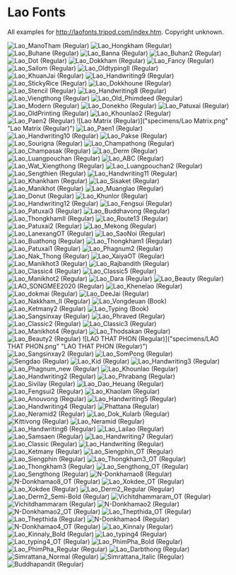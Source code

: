 Lao Fonts
===
All examples for http://laofonts.tripod.com/index.htm. Copyright unknown.

![Lao_ManoTham (Regular)]("specimens/Lao_ManoTham.png" "Lao_ManoTham (Regular)")
![Lao_Hongkham (Regular)]("specimens/Lao_Hongkham.png" "Lao_Hongkham (Regular)")
![Lao_Buhane (Regular)]("specimens/Lao_Buhane.png" "Lao_Buhane (Regular)")
![Lao_Banna (Regular)]("specimens/Lao_Banna.png" "Lao_Banna (Regular)")
![Lao_Buhan2 (Regular)]("specimens/Lao_Buhan2.png" "Lao_Buhan2 (Regular)")
![Lao_Dot (Regular)]("specimens/Lao_Dot.png" "Lao_Dot (Regular)")
![Lao_Dokkham (Regular)]("specimens/Lao_Dokkham.png" "Lao_Dokkham (Regular)")
![Lao_Fancy (Regular)]("specimens/Lao_Fancy.png" "Lao_Fancy (Regular)")
![Lao_Sailom (Regular)]("specimens/Lao_Sailom.png" "Lao_Sailom (Regular)")
![Lao_OldtypingII (Regular)]("specimens/Lao_OldtypingII.png" "Lao_OldtypingII (Regular)")
![Lao_KhuanJai (Regular)]("specimens/Lao_KhuanJai.png" "Lao_KhuanJai (Regular)")
![Lao_Handwriting9 (Regular)]("specimens/Lao_Handwriting9.png" "Lao_Handwriting9 (Regular)")
![Lao_StickyRice (Regular)]("specimens/Lao_StickyRice.png" "Lao_StickyRice (Regular)")
![Lao_Dokkhoune (Regular)]("specimens/Lao_Dokkhoune.png" "Lao_Dokkhoune (Regular)")
![Lao_Stencil (Regular)]("specimens/Lao_Stencil.png" "Lao_Stencil (Regular)")
![Lao_Handwriting8 (Regular)]("specimens/Lao_Handwriting8.png" "Lao_Handwriting8 (Regular)")
![Lao_Viengthong (Regular)]("specimens/Lao_Viengthong.png" "Lao_Viengthong (Regular)")
![Lao_Old_Phimdeed (Regular)]("specimens/Lao_Old_Phimdeed.png" "Lao_Old_Phimdeed (Regular)")
![Lao_Modern (Regular)]("specimens/Lao_Modern.png" "Lao_Modern (Regular)")
![Lao_Donekho (Regular)]("specimens/Lao_Donekho.png" "Lao_Donekho (Regular)")
![Lao_Patuxai (Regular)]("specimens/Lao_Patuxai.png" "Lao_Patuxai (Regular)")
![Lao_OldPrinting (Regular)]("specimens/Lao_OldPrinting.png" "Lao_OldPrinting (Regular)")
![Lao_Khounlao2 (Regular)]("specimens/Lao_Khounlao2.png" "Lao_Khounlao2 (Regular)")
![Lao_Paen2 (Regular)]("specimens/Lao_Paen2.png" "Lao_Paen2 (Regular)")
![Lao Matrix (Regular)]("specimens/Lao Matrix.png" "Lao Matrix (Regular)")
![Lao_Paen1 (Regular)]("specimens/Lao_Paen1.png" "Lao_Paen1 (Regular)")
![Lao_Handwriting10 (Regular)]("specimens/Lao_Handwriting10.png" "Lao_Handwriting10 (Regular)")
![Lao_Pakse (Regular)]("specimens/Lao_Pakse.png" "Lao_Pakse (Regular)")
![Lao_Sourigna (Regular)]("specimens/Lao_Sourigna.png" "Lao_Sourigna (Regular)")
![Lao_Champathong (Regular)]("specimens/Lao_Champathong.png" "Lao_Champathong (Regular)")
![Lao_Champasak (Regular)]("specimens/Lao_Champasak.png" "Lao_Champasak (Regular)")
![Lao_Derm (Regular)]("specimens/Lao_Derm.png" "Lao_Derm (Regular)")
![Lao_Luangpouchan (Regular)]("specimens/Lao_Luangpouchan.png" "Lao_Luangpouchan (Regular)")
![Lao_ABC (Regular)]("specimens/Lao_ABC.png" "Lao_ABC (Regular)")
![Lao_Wat_Xiengthong (Regular)]("specimens/Lao_Wat_Xiengthong.png" "Lao_Wat_Xiengthong (Regular)")
![Lao_Luangpouchan2 (Regular)]("specimens/Lao_Luangpouchan2.png" "Lao_Luangpouchan2 (Regular)")
![Lao_Sengthien (Regular)]("specimens/Lao_Sengthien.png" "Lao_Sengthien (Regular)")
![Lao_Handwriting11 (Regular)]("specimens/Lao_Handwriting11.png" "Lao_Handwriting11 (Regular)")
![Lao_Khankham (Regular)]("specimens/Lao_Khankham.png" "Lao_Khankham (Regular)")
![Lao_Sisaket (Regular)]("specimens/Lao_Sisaket.png" "Lao_Sisaket (Regular)")
![Lao_Manikhot (Regular)]("specimens/Lao_Manikhot.png" "Lao_Manikhot (Regular)")
![Lao_Muanglao (Regular)]("specimens/Lao_Muanglao.png" "Lao_Muanglao (Regular)")
![Lao_Donut (Regular)]("specimens/Lao_Donut.png" "Lao_Donut (Regular)")
![Lao_Khunlor (Regular)]("specimens/Lao_Khunlor.png" "Lao_Khunlor (Regular)")
![Lao_Handwriting12 (Regular)]("specimens/Lao_Handwriting12.png" "Lao_Handwriting12 (Regular)")
![Lao_Fengsui (Regular)]("specimens/Lao_Fengsui.png" "Lao_Fengsui (Regular)")
![Lao_Patuxai3 (Regular)]("specimens/Lao_Patuxai3.png" "Lao_Patuxai3 (Regular)")
![Lao_Buddhavong (Regular)]("specimens/Lao_Buddhavong.png" "Lao_Buddhavong (Regular)")
![Lao_ThongkhamII (Regular)]("specimens/Lao_ThongkhamII.png" "Lao_ThongkhamII (Regular)")
![Lao_Route13 (Regular)]("specimens/Lao_Route13.png" "Lao_Route13 (Regular)")
![Lao_Patuxai2 (Regular)]("specimens/Lao_Patuxai2.png" "Lao_Patuxai2 (Regular)")
![Lao_Mekong (Regular)]("specimens/Lao_Mekong.png" "Lao_Mekong (Regular)")
![Lao_LanexangOT (Regular)]("specimens/Lao_LanexangOT.png" "Lao_LanexangOT (Regular)")
![Lao_SaoNoi (Regular)]("specimens/Lao_SaoNoi.png" "Lao_SaoNoi (Regular)")
![Lao_Buathong (Regular)]("specimens/Lao_Buathong.png" "Lao_Buathong (Regular)")
![Lao_Thongkham1 (Regular)]("specimens/Lao_Thongkham1.png" "Lao_Thongkham1 (Regular)")
![Lao_Patuxai1 (Regular)]("specimens/Lao_Patuxai1.png" "Lao_Patuxai1 (Regular)")
![Lao_Phagnum2 (Regular)]("specimens/Lao_Phagnum2.png" "Lao_Phagnum2 (Regular)")
![Lao_Nak_Thong (Regular)]("specimens/Lao_Nak_Thong.png" "Lao_Nak_Thong (Regular)")
![Lao_XaiyaOT (Regular)]("specimens/Lao_XaiyaOT.png" "Lao_XaiyaOT (Regular)")
![Lao_Manikhot3 (Regular)]("specimens/Lao_Manikhot3.png" "Lao_Manikhot3 (Regular)")
![Lao_Rajbandith (Regular)]("specimens/Lao_Rajbandith.png" "Lao_Rajbandith (Regular)")
![Lao_Classic4 (Regular)]("specimens/Lao_Classic4.png" "Lao_Classic4 (Regular)")
![Lao_Classic5 (Regular)]("specimens/Lao_Classic5.png" "Lao_Classic5 (Regular)")
![Lao_Manikhot2 (Regular)]("specimens/Lao_Manikhot2.png" "Lao_Manikhot2 (Regular)")
![Lao_Dara (Regular)]("specimens/Lao_Dara.png" "Lao_Dara (Regular)")
![Lao_Beauty (Regular)]("specimens/Lao_Beauty.png" "Lao_Beauty (Regular)")
![LAO_SONGMEE2020 (Regular)]("specimens/LAO_SONGMEE2020.png" "LAO_SONGMEE2020 (Regular)")
![Lao_Khenelao (Regular)]("specimens/Lao_Khenelao.png" "Lao_Khenelao (Regular)")
![Lao_dokmai (Regular)]("specimens/Lao_dokmai.png" "Lao_dokmai (Regular)")
![Lao_DeeJai (Regular)]("specimens/Lao_DeeJai.png" "Lao_DeeJai (Regular)")
![Lao_Nakkham_II (Regular)]("specimens/Lao_Nakkham_II.png" "Lao_Nakkham_II (Regular)")
![Lao_Vongdeuan (Book)]("specimens/Lao_Vongdeuan.png" "Lao_Vongdeuan (Book)")
![Lao_Ketmany2 (Regular)]("specimens/Lao_Ketmany2.png" "Lao_Ketmany2 (Regular)")
![Lao_Typing (Book)]("specimens/Lao_Typing.png" "Lao_Typing (Book)")
![Lao_Sangsinxay (Regular)]("specimens/Lao_Sangsinxay.png" "Lao_Sangsinxay (Regular)")
![Lao_Phraved (Regular)]("specimens/Lao_Phraved.png" "Lao_Phraved (Regular)")
![Lao_Classic2 (Regular)]("specimens/Lao_Classic2.png" "Lao_Classic2 (Regular)")
![Lao_Classic3 (Regular)]("specimens/Lao_Classic3.png" "Lao_Classic3 (Regular)")
![Lao_Manikhot4 (Regular)]("specimens/Lao_Manikhot4.png" "Lao_Manikhot4 (Regular)")
![Lao_Thodsakan (Regular)]("specimens/Lao_Thodsakan.png" "Lao_Thodsakan (Regular)")
![Lao_Beauty2 (Regular)]("specimens/Lao_Beauty2.png" "Lao_Beauty2 (Regular)")
![LAO THAT PHON (Regular)]("specimens/LAO THAT PHON.png" "LAO THAT PHON (Regular)")
![Lao_Sangsinxay2 (Regular)]("specimens/Lao_Sangsinxay2.png" "Lao_Sangsinxay2 (Regular)")
![Lao_SomPong (Regular)]("specimens/Lao_SomPong.png" "Lao_SomPong (Regular)")
![Sengdao (Regular)]("specimens/Sengdao.png" "Sengdao (Regular)")
![Lao_Kid (Regular)]("specimens/Lao_Kid.png" "Lao_Kid (Regular)")
![Lao_Handwriting3 (Regular)]("specimens/Lao_Handwriting3.png" "Lao_Handwriting3 (Regular)")
![Lao_Phagnum_new (Regular)]("specimens/Lao_Phagnum_new.png" "Lao_Phagnum_new (Regular)")
![Lao_Khounlao (Regular)]("specimens/Lao_Khounlao.png" "Lao_Khounlao (Regular)")
![Lao_Handwriting2 (Regular)]("specimens/Lao_Handwriting2.png" "Lao_Handwriting2 (Regular)")
![Lao_Phrabang (Regular)]("specimens/Lao_Phrabang.png" "Lao_Phrabang (Regular)")
![Lao_Sivilay (Regular)]("specimens/Lao_Sivilay.png" "Lao_Sivilay (Regular)")
![Lao_Dao_Heuang (Regular)]("specimens/Lao_Dao_Heuang.png" "Lao_Dao_Heuang (Regular)")
![Lao_Fengsui2 (Regular)]("specimens/Lao_Fengsui2.png" "Lao_Fengsui2 (Regular)")
![Lao_Khaolam (Regular)]("specimens/Lao_Khaolam.png" "Lao_Khaolam (Regular)")
![Lao_Anouvong (Regular)]("specimens/Lao_Anouvong.png" "Lao_Anouvong (Regular)")
![Lao_Handwriting5 (Regular)]("specimens/Lao_Handwriting5.png" "Lao_Handwriting5 (Regular)")
![Lao_Handwriting4 (Regular)]("specimens/Lao_Handwriting4.png" "Lao_Handwriting4 (Regular)")
![Phattana (Regular)]("specimens/Phattana.png" "Phattana (Regular)")
![Lao_Neramid2 (Regular)]("specimens/Lao_Neramid2.png" "Lao_Neramid2 (Regular)")
![Lao_Dok_Kularb (Regular)]("specimens/Lao_Dok_Kularb.png" "Lao_Dok_Kularb (Regular)")
![Kittivong (Regular)]("specimens/Kittivong.png" "Kittivong (Regular)")
![Lao_Neramid (Regular)]("specimens/Lao_Neramid.png" "Lao_Neramid (Regular)")
![Lao_Handwriting6 (Regular)]("specimens/Lao_Handwriting6.png" "Lao_Handwriting6 (Regular)")
![Lao_Lailao (Regular)]("specimens/Lao_Lailao.png" "Lao_Lailao (Regular)")
![Lao_Samsaen (Regular)]("specimens/Lao_Samsaen.png" "Lao_Samsaen (Regular)")
![Lao_Handwriting7 (Regular)]("specimens/Lao_Handwriting7.png" "Lao_Handwriting7 (Regular)")
![Lao_Classic (Regular)]("specimens/Lao_Classic.png" "Lao_Classic (Regular)")
![Lao_Handwriting (Regular)]("specimens/Lao_Handwriting.png" "Lao_Handwriting (Regular)")
![Lao_Ketmany (Regular)]("specimens/Lao_Ketmany.png" "Lao_Ketmany (Regular)")
![Lao_Siengphin_OT (Regular)]("specimens/Lao_Siengphin_OT.png" "Lao_Siengphin_OT (Regular)")
![Lao_Siengphin (Regular)]("specimens/Lao_Siengphin.png" "Lao_Siengphin (Regular)")
![Lao_Thongkham3_OT (Regular)]("specimens/Lao_Thongkham3_OT.png" "Lao_Thongkham3_OT (Regular)")
![Lao_Thongkham3 (Regular)]("specimens/Lao_Thongkham3.png" "Lao_Thongkham3 (Regular)")
![Lao_Sengthong_OT (Regular)]("specimens/Lao_Sengthong_OT.png" "Lao_Sengthong_OT (Regular)")
![Lao_Sengthong (Regular)]("specimens/Lao_Sengthong.png" "Lao_Sengthong (Regular)")
![N-Donkhamao8 (Regular)]("specimens/N-Donkhamao8.png" "N-Donkhamao8 (Regular)")
![N-Donkhamao8_OT (Regular)]("specimens/N-Donkhamao8_OT.png" "N-Donkhamao8_OT (Regular)")
![Lao_Xokdee_OT (Regular)]("specimens/Lao_Xokdee_OT.png" "Lao_Xokdee_OT (Regular)")
![Lao_Xokdee (Regular)]("specimens/Lao_Xokdee.png" "Lao_Xokdee (Regular)")
![Lao_Derm2_Regular (Regular)]("specimens/Lao_Derm2_Regular.png" "Lao_Derm2_Regular (Regular)")
![Lao_Derm2_Semi-Bold (Regular)]("specimens/Lao_Derm2_Semi-Bold.png" "Lao_Derm2_Semi-Bold (Regular)")
![Vichitdhammaram_OT (Regular)]("specimens/Vichitdhammaram_OT.png" "Vichitdhammaram_OT (Regular)")
![Vichitdhammaram (Regular)]("specimens/Vichitdhammaram.png" "Vichitdhammaram (Regular)")
![N-Donkhamao2 (Regular)]("specimens/N-Donkhamao2.png" "N-Donkhamao2 (Regular)")
![N-Donkhamao2_OT (Regular)]("specimens/N-Donkhamao2_OT.png" "N-Donkhamao2_OT (Regular)")
![Lao_Thepthida_OT (Regular)]("specimens/Lao_Thepthida_OT.png" "Lao_Thepthida_OT (Regular)")
![Lao_Thepthida (Regular)]("specimens/Lao_Thepthida.png" "Lao_Thepthida (Regular)")
![N-Donkhamao4 (Regular)]("specimens/N-Donkhamao4.png" "N-Donkhamao4 (Regular)")
![N-Donkhamao4_OT (Regular)]("specimens/N-Donkhamao4_OT.png" "N-Donkhamao4_OT (Regular)")
![Lao_Kinnaly (Regular)]("specimens/Lao_Kinnaly.png" "Lao_Kinnaly (Regular)")
![Lao_Kinnaly_Bold (Regular)]("specimens/Lao_Kinnaly_Bold.png" "Lao_Kinnaly_Bold (Regular)")
![Lao_typing4 (Regular)]("specimens/Lao_typing4.png" "Lao_typing4 (Regular)")
![Lao_typing4_OT (Regular)]("specimens/Lao_typing4_OT.png" "Lao_typing4_OT (Regular)")
![Lao_PhimPha_Bold (Regular)]("specimens/Lao_PhimPha_Bold.png" "Lao_PhimPha_Bold (Regular)")
![Lao_PhimPha_Regular (Regular)]("specimens/Lao_PhimPha_Regular.png" "Lao_PhimPha_Regular (Regular)")
![Lao_Darbthong (Regular)]("specimens/Lao_Darbthong.png" "Lao_Darbthong (Regular)")
![Simrattana_Normal (Regular)]("specimens/Simrattana_Normal.png" "Simrattana_Normal (Regular)")
![Simrattana_Italic (Regular)]("specimens/Simrattana_Italic.png" "Simrattana_Italic (Regular)")
![Buddhapandit (Regular)]("specimens/Buddhapandit.png" "Buddhapandit (Regular)")

